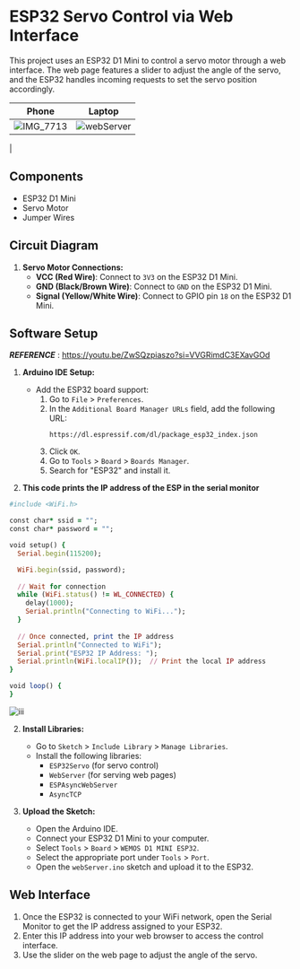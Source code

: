 # ESP32 Servo Control via Web Interface

This project uses an ESP32 D1 Mini to control a servo motor through a web interface. The web page features a slider to adjust the angle of the servo, and the ESP32 handles incoming requests to set the servo position accordingly.


| Phone | Laptop  |
| -- | -- |
|![IMG_7713](https://github.com/user-attachments/assets/92b36290-759f-473b-b6a4-56ed300a5180) |  ![webServer](https://github.com/user-attachments/assets/bd2e47cf-54c6-4d0e-87c1-98c2ac8470ce)
 |

## Components

- ESP32 D1 Mini
- Servo Motor
- Jumper Wires

## Circuit Diagram

1. **Servo Motor Connections:**
   - **VCC (Red Wire)**: Connect to `3V3` on the ESP32 D1 Mini.
   - **GND (Black/Brown Wire)**: Connect to `GND` on the ESP32 D1 Mini.
   - **Signal (Yellow/White Wire)**: Connect to GPIO pin `18` on the ESP32 D1 Mini.

## Software Setup
***REFERENCE*** : https://youtu.be/ZwSQzpiaszo?si=VVGRimdC3EXavGOd
1. **Arduino IDE Setup:**
   - Add the ESP32 board support:
     1. Go to `File` > `Preferences`.
     2. In the `Additional Board Manager URLs` field, add the following URL:
        ```
        https://dl.espressif.com/dl/package_esp32_index.json
        ```
     3. Click `OK`.
     4. Go to `Tools` > `Board` > `Boards Manager`.
     5. Search for "ESP32" and install it.

2. **This code prints the IP address of the ESP in the serial monitor**
```ruby
#include <WiFi.h>

const char* ssid = "";
const char* password = "";

void setup() {
  Serial.begin(115200);

  WiFi.begin(ssid, password);
  
  // Wait for connection
  while (WiFi.status() != WL_CONNECTED) {
    delay(1000);
    Serial.println("Connecting to WiFi...");
  }
  
  // Once connected, print the IP address
  Serial.println("Connected to WiFi");
  Serial.print("ESP32 IP Address: ");
  Serial.println(WiFi.localIP());  // Print the local IP address
}

void loop() {
}

```
![iii](https://github.com/user-attachments/assets/aaeee859-cbf2-4f20-b643-1485339d544d)


2. **Install Libraries:**
   - Go to `Sketch` > `Include Library` > `Manage Libraries`.
   - Install the following libraries:
     - `ESP32Servo` (for servo control)
     - `WebServer` (for serving web pages)
     - `ESPAsyncWebServer`
     - `AsyncTCP`

3. **Upload the Sketch:**
   - Open the Arduino IDE.
   - Connect your ESP32 D1 Mini to your computer.
   - Select `Tools` > `Board` > `WEMOS D1 MINI ESP32`.
   - Select the appropriate port under `Tools` > `Port`.
   - Open the `webServer.ino` sketch and upload it to the ESP32.

## Web Interface

1. Once the ESP32 is connected to your WiFi network, open the Serial Monitor to get the IP address assigned to your ESP32.
2. Enter this IP address into your web browser to access the control interface.
3. Use the slider on the web page to adjust the angle of the servo.
